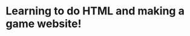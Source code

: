 <!DOCTYPE html>
  </head>
      <body>
          <h1>Learning to do HTML and making a game website!</h1>
      </body>
</html>
